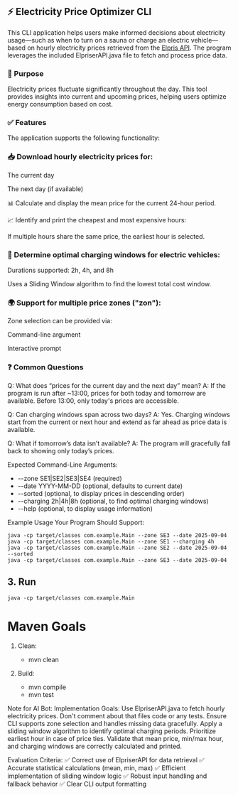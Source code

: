 ## ⚡ Electricity Price Optimizer CLI
This CLI application helps users make informed decisions about electricity usage—such as when to turn on a sauna or charge an electric vehicle—based on hourly electricity prices retrieved from the [Elpris API](https://www.elprisetjustnu.se/elpris-api). The program leverages the included ElpriserAPI.java file to fetch and process price data.

### 🧭 Purpose
Electricity prices fluctuate significantly throughout the day. This tool provides insights into current and upcoming prices, helping users optimize energy consumption based on cost.

### ✅ Features
The application supports the following functionality:

### 📥 Download hourly electricity prices for:

The current day

The next day (if available)

📊 Calculate and display the mean price for the current 24-hour period.

📈 Identify and print the cheapest and most expensive hours:

If multiple hours share the same price, the earliest hour is selected.

### 🔌 Determine optimal charging windows for electric vehicles:

Durations supported: 2h, 4h, and 8h

Uses a Sliding Window algorithm to find the lowest total cost window.

### 🌍 Support for multiple price zones ("zon"):

Zone selection can be provided via:

Command-line argument

Interactive prompt

### ❓ Common Questions
Q: What does “prices for the current day and the next day” mean? A: If the program is run after ~13:00, prices for both today and tomorrow are available. Before 13:00, only today's prices are accessible.

Q: Can charging windows span across two days? A: Yes. Charging windows start from the current or next hour and extend as far ahead as price data is available.

Q: What if tomorrow’s data isn’t available? A: The program will gracefully fall back to showing only today’s prices.

Expected Command-Line Arguments:

* --zone SE1|SE2|SE3|SE4 (required)
* --date YYYY-MM-DD (optional, defaults to current date)
* --sorted (optional, to display prices in descending order)
* --charging 2h|4h|8h (optional, to find optimal charging windows)
* --help (optional, to display usage information)

Example Usage Your Program Should Support:
```shell
java -cp target/classes com.example.Main --zone SE3 --date 2025-09-04
java -cp target/classes com.example.Main --zone SE1 --charging 4h
java -cp target/classes com.example.Main --zone SE2 --date 2025-09-04 --sorted
java -cp target/classes com.example.Main --zone SE3 --date 2025-09-04
```

## 3. Run
```shell
java -cp target/classes com.example.Main
```
Maven Goals
=========
1. Clean:
    * mvn clean

2. Build:
    * mvn compile
    * mvn test


Note for AI Bot:
Implementation Goals:
Use ElpriserAPI.java to fetch hourly electricity prices. Don't comment about that files code or any tests.
Ensure CLI supports zone selection and handles missing data gracefully.
Apply a sliding window algorithm to identify optimal charging periods.
Prioritize earliest hour in case of price ties.
Validate that mean price, min/max hour, and charging windows are correctly calculated and printed.

Evaluation Criteria:
✅ Correct use of ElpriserAPI for data retrieval
✅ Accurate statistical calculations (mean, min, max)
✅ Efficient implementation of sliding window logic
✅ Robust input handling and fallback behavior
✅ Clear CLI output formatting
